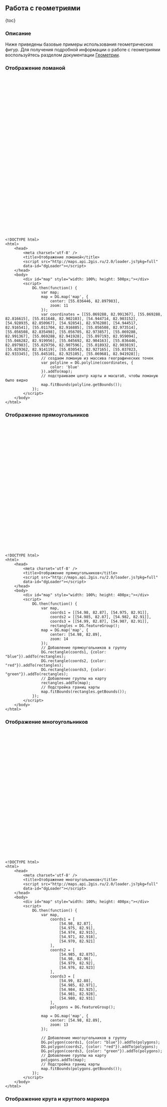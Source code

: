 ## Работа с геометриями

{toc}

### Описание

Ниже приведены базовые примеры использования геометрических фигур. Для получения подробной информации о работе с геометриями воспользуйтесь разделом документации [Геометрии](/doc/maps/2.0/manual/geometries).

### Отображение ломаной

<script src="http://maps.api.2gis.ru/2.0/loader.js?pkg=full"></script>
<div id="map" style="width: 100%; height: 500px;"></div>
<script>
    DG.then(function() {
        var map;
        map = DG.map('map', {
            center: [55.036446, 82.897983],
            zoom: 11
        });
        var coordinates = [[55.069288, 82.991367], [55.069288, 82.816615], [55.011648, 82.902103], [54.944714, 82.903152], [54.928935, 82.850967], [54.928541, 82.976280], [54.944517, 82.916541], [55.011704, 82.916885], [55.056508, 82.973514], [55.056508, 82.835498], [55.056705, 82.973857], [55.069288, 82.991367], [55.069288, 82.941928], [55.097193, 82.959094], [55.046282, 82.919956], [55.045692, 82.904163], [55.036446, 82.897983], [55.029756, 82.907596], [55.018932, 82.903819], [55.029362, 82.914119], [55.030543, 82.927165], [55.037823, 82.933345], [55.045101, 82.925105], [55.069681, 82.941928]];
        // создаем ломаную из массива географических точек
        var polyline = DG.polyline(coordinates, {color: 'blue'}).addTo(map);
        // подстраиваем центр карты и масштаб так, чтобы ломаную было видно
        map.fitBounds(polyline.getBounds());
    });
</script>

    <!DOCTYPE html>
    <html>
        <head>
            <meta charset='utf-8' />
            <title>Отображение ломаной</title>
            <script src="http://maps.api.2gis.ru/2.0/loader.js?pkg=full"
            data-id="dgLoader"></script>
        </head>
        <body>
            <div id="map" style="width: 100%; height: 500px;"></div>
            <script>
                DG.then(function() {
                    var map;
                    map = DG.map('map', {
                        center: [55.036446, 82.897983],
                        zoom: 11
                    });
                    var coordinates = [[55.069288, 82.991367], [55.069288, 82.816615], [55.011648, 82.902103], [54.944714, 82.903152], [54.928935, 82.850967], [54.928541, 82.976280], [54.944517, 82.916541], [55.011704, 82.916885], [55.056508, 82.973514], [55.056508, 82.835498], [55.056705, 82.973857], [55.069288, 82.991367], [55.069288, 82.941928], [55.097193, 82.959094], [55.046282, 82.919956], [55.045692, 82.904163], [55.036446, 82.897983], [55.029756, 82.907596], [55.018932, 82.903819], [55.029362, 82.914119], [55.030543, 82.927165], [55.037823, 82.933345], [55.045101, 82.925105], [55.069681, 82.941928]];
                    // создаем ломаную из массива географических точек
                    var polyline = DG.polyline(coordinates, {
                        color: 'blue'
                    }).addTo(map);
                    // подстраиваем центр карты и масштаб, чтобы ломаную было видно
                    map.fitBounds(polyline.getBounds());
                });
            </script>
        </body>
    </html>

### Отображение прямоугольников

<div id="map1" style="width: 100%; height: 400px;"></div>
<script>
    DG.then(function() {
        var map,
            coords1 = [[54.98, 82.87], [54.975, 82.91]],
            coords2 = [[54.985, 82.87], [54.982, 82.91]],
            coords3 = [[54.99, 82.87], [54.987, 82.91]],
            rectangles = DG.featureGroup();

        map = DG.map('map1', {
            center: [54.98, 82.89],
            zoom: 14
        });

        // Добавление прямоугольников в группу
        DG.rectangle(coords1, {color: "blue"}).addTo(rectangles);
        DG.rectangle(coords2, {color: "red"}).addTo(rectangles);
        DG.rectangle(coords3, {color: "green"}).addTo(rectangles);

        // Добавление группы на карту
        rectangles.addTo(map);

        // Подстройка границ карты
        map.fitBounds(rectangles.getBounds());
    });
</script>

    <!DOCTYPE html>
    <html>
        <head>
            <meta charset='utf-8' />
            <title>Отображение прямоугольников</title>
            <script src="http://maps.api.2gis.ru/2.0/loader.js?pkg=full"
            data-id="dgLoader"></script>
        </head>
        <body>
            <div id="map" style="width: 100%; height: 400px;"></div>
            <script>
                DG.then(function() {
                    var map,
                        coords1 = [[54.98, 82.87], [54.975, 82.91]],
                        coords2 = [[54.985, 82.87], [54.982, 82.91]],
                        coords3 = [[54.99, 82.87], [54.987, 82.91]],
                        rectangles = DG.featureGroup();
                    map = DG.map('map', {
                        center: [54.98, 82.89],
                        zoom: 14
                    });
                    // Добавление прямоугольников в группу
                    DG.rectangle(coords1, {color: "blue"}).addTo(rectangles);
                    DG.rectangle(coords2, {color: "red"}).addTo(rectangles);
                    DG.rectangle(coords3, {color: "green"}).addTo(rectangles);
                    // Добавление группы на карту
                    rectangles.addTo(map);
                    // Подстройка границ карты
                    map.fitBounds(rectangles.getBounds());
                });
            </script>
        </body>
    </html>

### Отображение многоугольников

<div id="map2" style="width: 100%; height: 400px;"></div>
<script>
    DG.then(function() {
        var map,
            coords1 = [
                [54.98, 82.87],
                [54.975, 82.91],
                [54.974, 82.915],
                [54.971, 82.918],
                [54.970, 82.921]
            ],
            coords2 = [
                [54.985, 82.875],
                [54.98, 82.96],
                [54.979, 82.92],
                [54.976, 82.923]
            ],
            coords3 = [
                [54.99, 82.88],
                [54.985, 82.971],
                [54.984, 82.925],
                [54.981, 82.928],
                [54.980, 82.931]
            ],
            polygons = DG.featureGroup();

        map = DG.map('map2', {
            center: [54.98, 82.89],
            zoom: 13
        });

        DG.polygon(coords1, {color: "blue"}).addTo(polygons);
        DG.polygon(coords2, {color: "red"}).addTo(polygons);
        DG.polygon(coords3, {color: "green"}).addTo(polygons);

        polygons.addTo(map);
        map.fitBounds(polygons.getBounds());
    });
</script>

    <!DOCTYPE html>
    <html>
        <head>
            <meta charset='utf-8' />
            <title>Отображение многоугольников</title>
            <script src="http://maps.api.2gis.ru/2.0/loader.js?pkg=full"
            data-id="dgLoader"></script>
        </head>
        <body>
            <div id="map" style="width: 100%; height: 400px;"></div>
            <script>
                DG.then(function() {
                    var map,
                        coords1 = [
                            [54.98, 82.87],
                            [54.975, 82.91],
                            [54.974, 82.915],
                            [54.971, 82.918],
                            [54.970, 82.921]
                        ],
                        coords2 = [
                            [54.985, 82.875],
                            [54.98, 82.96],
                            [54.979, 82.92],
                            [54.976, 82.923]
                        ],
                        coords3 = [
                            [54.99, 82.88],
                            [54.985, 82.971],
                            [54.984, 82.925],
                            [54.981, 82.928],
                            [54.980, 82.931]
                        ],
                        polygons = DG.featureGroup();

                    map = DG.map('map', {
                        center: [54.98, 82.89],
                        zoom: 13
                    });

                    // Добавление многоугольников в группу
                    DG.polygon(coords1, {color: "blue"}).addTo(polygons);
                    DG.polygon(coords2, {color: "red"}).addTo(polygons);
                    DG.polygon(coords3, {color: "green"}).addTo(polygons);
                    // Добавление группы на карту
                    polygons.addTo(map);
                    // Подстройка границ карты
                    map.fitBounds(polygons.getBounds());
                });
            </script>
        </body>
    </html>

### Отображение круга и круглого маркера

<div id="map3" style="width: 100%; height: 400px;"></div>
<script>
    DG.then(function() {
        var map;
        map = DG.map('map3', {
            center: [54.98, 82.89],
            zoom: 14
        });
        DG.circle([54.98, 82.89], 200, {color: "red"}).addTo(map);
        DG.circleMarker([54.985, 82.89]).setRadius(100).addTo(map);
    })
</script>

    <!DOCTYPE html>
    <html>
        <head>
            <meta charset='utf-8' />
            <title>Отображение круга и круглого маркера</title>
            <script src="http://maps.api.2gis.ru/2.0/loader.js?pkg=full"
            data-id="dgLoader"></script>
        </head>
        <body>
            <div id="map" style="width: 100%; height: 400px;"></div>
            <script>
                DG.then(function() {
                    var map;
                    map = DG.map('map', {
                        center: [54.98, 82.89],
                        zoom: 14
                    });
                    DG.circle([54.98, 82.89], 200, {color: "red"}).addTo(map);
                    DG.circleMarker([54.985, 82.89]).setRadius(100).addTo(map);
                })
            </script>
        </body>
    </html>

### Геометрии с подсказками и балунами

<div id="map4" style="width: 100%; height: 400px;"></div>
<script>
    DG.then(function() {
        var map;
        map = DG.map('map4', {
            center: [54.98, 82.89],
            zoom: 14
        });
        DG.circle([54.98, 82.87], 200, {color: "red"})
            .bindPopup('Я круг.')
            .bindLabel('нажми на круг')
            .addTo(map);
        DG.circleMarker([54.985, 82.89])
            .bindPopup('Я круглый маркер')
            .bindLabel('Нажми на круглый маркер')
            .setRadius(100)
            .addTo(map);
        DG.rectangle(
            [[54.98, 82.87], [54.975, 82.91]],
            {color: "green"})
            .bindPopup('Я прямоугольник')
            .bindLabel('Нажми на прямоугольник')
            .addTo(map);
        DG.polygon(
            [[54.985, 82.875], [54.98, 82.96], [54.979, 82.92]],
            {color: "yellow"})
            .bindPopup('Я многоугольник')
            .bindLabel('Нажми на многоугольник')
            .addTo(map);
    });
</script>

    <!DOCTYPE html>
    <html>
        <head>
            <meta charset='utf-8' />
            <title>Геометрии с подсказками и балунами</title>
            <script src="http://maps.api.2gis.ru/2.0/loader.js?pkg=full"
            data-id="dgLoader"></script>
        </head>
        <body>
            <div id="map" style="width: 100%; height: 400px;"></div>
            <script>
                DG.then(function() {
                    var map;
                    map = DG.map('map', {
                        center: [54.98, 82.89],
                        zoom: 14
                    });
                    DG.circle([54.98, 82.87], 200, {color: "red"})
                        .bindPopup('Я круг')
                        .bindLabel('Нажми на круг')
                        .addTo(map);
                    DG.circleMarker([54.985, 82.89])
                        .bindPopup('Я круглый маркер')
                        .bindLabel('Нажми на круглый маркер')
                        .setRadius(100)
                        .addTo(map);
                    DG.rectangle(
                        [[54.98, 82.87], [54.975, 82.91]],
                        {color: "green"})
                        .bindPopup('Я прямоугольник')
                        .bindLabel('Нажми на прямоугольник')
                        .addTo(map);
                    DG.polygon(
                        [[54.985, 82.875], [54.98, 82.96], [54.979, 82.92]],
                        {color: "yellow"})
                        .bindPopup('Я многоугольник')
                        .bindLabel('Нажми на многоугольник')
                        .addTo(map);
                });
            </script>
        </body>
    </html>

### Анимация отрисовки ломаной

<div id="map5" style="width: 100%; height: 400px;"></div>
<script>
	DG.then(function() {
		var map;
     	map = DG.map('map5', {
            center: [54.98, 82.94],
            zoom: 13
    	});
		var polyline = DG.polyline([]).addTo(map),
		counter = 0;
		(function draw() {
		    polyline.addLatLng([54.98, 82.89 + counter / 10000]);
		    if (++counter < 1000) {window.setTimeout(draw, 10)} else {counter = 0; draw();};
		})();
	})
</script>

	<!DOCTYPE html>
	<html>
		<head>
		    <meta charset='utf-8' />
		    <title>Анимация отрисовки ломаной</title>
		    <script src="http://maps.api.2gis.ru/2.0/loader.js?pkg=full"
		    data-id="dgLoader"></script>
		</head>
		<body>
			<div id="map" style="width: 100%; height: 400px;"></div>
			<script>
				DG.then(function() {
					var map;
			     	map = DG.map('map', {
			            center: [54.98, 82.94],
			            zoom: 13
			    	});
					var polyline = DG.polyline([]).addTo(map),
					counter = 0;
					(function draw() {
					    polyline.addLatLng([54.98, 82.89 + counter / 10000]);
					    if (++counter < 1000) {window.setTimeout(draw, 10)};
					})();
				})
			</script>
		</body>
	</html>
